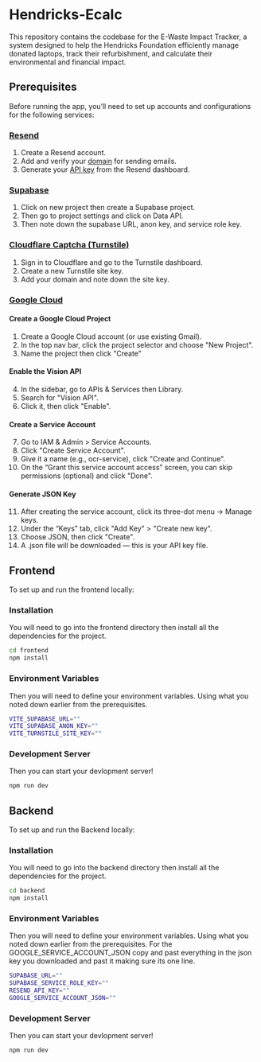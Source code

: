 # Hendricks-Ecalc
This repository contains the codebase for the E-Waste Impact Tracker, a system designed to help the Hendricks Foundation efficiently manage donated laptops, track their refurbishment, and calculate their environmental and financial impact.

## Prerequisites

Before running the app, you’ll need to set up accounts and configurations for the following services:

### [Resend](https://resend.com)

1. Create a Resend account.
2. Add and verify your [domain](https://resend.com/docs/dashboard/domains/introduction) for sending emails.
3. Generate your [API key](https://resend.com/docs/dashboard/api-keys/introduction) from the Resend dashboard.

### [Supabase](https://supabase.com)

1. Click on new project then create a Supabase project.
2. Then go to project settings and click on Data API.
3. Then note down the supabase URL, anon key, and service role key.

### [Cloudflare Captcha (Turnstile)](https://www.cloudflare.com/application-services/products/turnstile/)

1. Sign in to Cloudflare and go to the Turnstile dashboard.
2. Create a new Turnstile site key.
3. Add your domain and note down the site key.

### [Google Cloud](https://cloud.google.com)

#### Create a Google Cloud Project
1. Create a Google Cloud account (or use existing Gmail).
2. In the top nav bar, click the project selector and choose "New Project".
3. Name the project then click "Create"

#### Enable the Vision API
4. In the sidebar, go to APIs & Services then Library.
5. Search for "Vision API".
6. Click it, then click "Enable".

#### Create a Service Account
7. Go to IAM & Admin > Service Accounts.
8. Click "Create Service Account".
9. Give it a name (e.g., ocr-service), click "Create and Continue".
10. On the “Grant this service account access” screen, you can skip permissions (optional) and click "Done".

#### Generate JSON Key
11. After creating the service account, click its three-dot menu → Manage keys.
12. Under the “Keys” tab, click "Add Key" > "Create new key".
13. Choose JSON, then click "Create".
14. A .json file will be downloaded — this is your API key file.

## Frontend

To set up and run the frontend locally:

### Installation

You will need to go into the frontend directory then install all the dependencies for the project.

```bash
cd frontend
npm install
```

### Environment Variables

Then you will need to define your environment variables. Using what you noted down earlier from the prerequisites.

```bash
VITE_SUPABASE_URL=""
VITE_SUPABASE_ANON_KEY=""
VITE_TURNSTILE_SITE_KEY=""
```

### Development Server

Then you can start your devlopment server!

```bash
npm run dev
```

## Backend

To set up and run the Backend locally:

### Installation

You will need to go into the backend directory then install all the dependencies for the project.

```bash
cd backend
npm install
```

### Environment Variables

Then you will need to define your environment variables. Using what you noted down earlier from the prerequisites. For the GOOGLE_SERVICE_ACCOUNT_JSON copy and past everything in the json key you downloaded and past it making sure its one line.

```bash
SUPABASE_URL=""
SUPABASE_SERVICE_ROLE_KEY=""
RESEND_API_KEY=""
GOOGLE_SERVICE_ACCOUNT_JSON=""
```

### Development Server

Then you can start your devlopment server!

```bash
npm run dev
```


